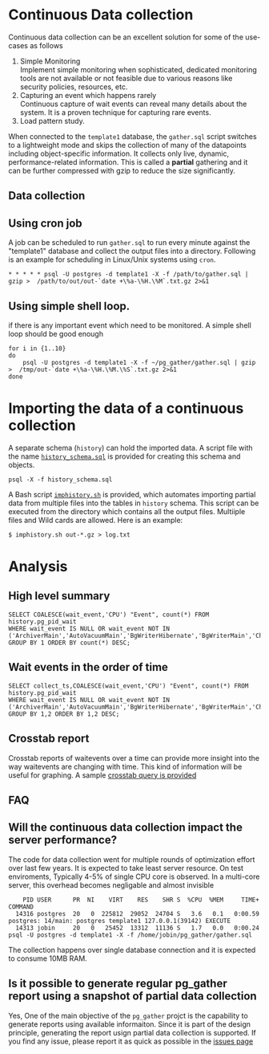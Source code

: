 # Continuous Data collection

Continuous data collection can be an excellent solution for some of the use-cases as follows

1. Simple Monitoring  
Implement simple monitoring when sophisticated, dedicated monitoring tools are not available or not feasible due to various reasons like security policies, resources, etc.
2. Capturing an event which happens rarely  
Continuous capture of wait events can reveal many details about the system. It is a proven technique for capturing rare events.
3. Load pattern study.  
   

When connected to the `template1` database, the `gather.sql` script switches to a lightweight mode and skips the collection of many of the datapoints including object-specific information. It collects only live, dynamic, performance-related information. This is called a **partial** gathering and it can be further compressed with gzip to reduce the size significantly.

## Data collection

## Using cron job
A job can be scheduled to run `gather.sql` to run every minute against the "template1" database and collect the output files into a directory.
Following is an example for scheduling in Linux/Unix systems using `cron`.
```
* * * * * psql -U postgres -d template1 -X -f /path/to/gather.sql | gzip >  /path/to/out/out-`date +\%a-\%H.\%M`.txt.gz 2>&1
```


## Using simple shell loop. 
if there is any important event which need to be monitored. A simple shell loop should be good enough
```
for i in {1..10}
do 
    psql -U postgres -d template1 -X -f ~/pg_gather/gather.sql | gzip >  /tmp/out-`date +\%a-\%H.\%M.\%S`.txt.gz 2>&1
done 
```

# Importing the data of a continuous collection

A separate schema (`history`) can hold the imported data.
A script file with the name [`history_schema.sql`](../history_schema.sql) is provided for creating this schema and objects.
```
psql -X -f history_schema.sql
```
A Bash script [`imphistory.sh`](../imphistory.sh) is provided, which automates importing partial data from multiple files into the tables in `history` schema. This script can be executed from the directory which contains all the output files. Multiiple files and Wild cards are allowed. Here is an example:
```
$ imphistory.sh out-*.gz > log.txt
```

# Analysis 

## High level summary

```
SELECT COALESCE(wait_event,'CPU') "Event", count(*) FROM history.pg_pid_wait
WHERE wait_event IS NULL OR wait_event NOT IN ('ArchiverMain','AutoVacuumMain','BgWriterHibernate','BgWriterMain','CheckpointerMain','LogicalApplyMain','LogicalLauncherMain','RecoveryWalStream','SysLoggerMain','WalReceiverMain','WalSenderMain','WalWriterMain','CheckpointWriteDelay','PgSleep','VacuumDelay')
GROUP BY 1 ORDER BY count(*) DESC;
```

## Wait events in the order of time

```
SELECT collect_ts,COALESCE(wait_event,'CPU') "Event", count(*) FROM history.pg_pid_wait
WHERE wait_event IS NULL OR wait_event NOT IN ('ArchiverMain','AutoVacuumMain','BgWriterHibernate','BgWriterMain','CheckpointerMain','LogicalApplyMain','LogicalLauncherMain','RecoveryWalStream','SysLoggerMain','WalReceiverMain','WalSenderMain','WalWriterMain','CheckpointWriteDelay','PgSleep','VacuumDelay')
GROUP BY 1,2 ORDER BY 1,2 DESC;
```

## Crosstab report
Crosstab reports of waitevents over a time can provide more insight into the way waitevents are changing with time.
This kind of information will be useful for graphing.
A sample [crosstab query is provided](docs/crosstab.sql)

## FAQ
## Will the continuous data collection impact the server performance?
The code for data collection went for multiple rounds of optimization effort over last few years. It is expected to take least server resource.
On test enviroments, Typically 4-5% of single CPU core is observed. 
In a multi-core server, this overhead becomes negligable and almost invisible
```
    PID USER      PR  NI    VIRT    RES    SHR S  %CPU  %MEM     TIME+ COMMAND   
  14316 postgres  20   0  225812  29052  24704 S   3.6   0.1   0:00.59 postgres: 14/main: postgres template1 127.0.0.1(39142) EXECUTE
  14313 jobin     20   0   25452  13312  11136 S   1.7   0.0   0:00.24 psql -U postgres -d template1 -X -f /home/jobin/pg_gather/gather.sql
```
The collection happens over single database connection and it is expected to consume 10MB RAM.
## Is it possible to generate regular pg_gather report using a snapshot of partial data collection  
Yes, One of the main objective of the `pg_gather` projct is the capability to generate reports using available informaiton. Since it is part of the design principle, generating the report usign partial data collection is supported.
If you find any issue, please report it as quick as possible in the [issues page](https://github.com/jobinau/pg_gather/issues)
